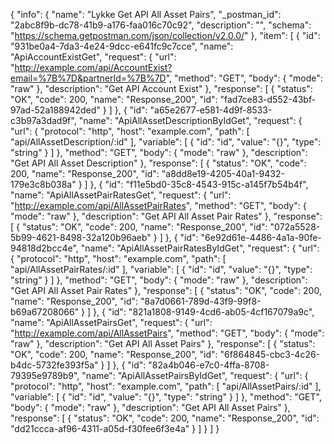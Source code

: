 {
  "info": {
    "name": "Lykke Get API All Asset Pairs",
    "_postman_id": "2abc8f9b-dc78-41b9-a176-faa016c70c92",
    "description": "",
    "schema": "https://schema.getpostman.com/json/collection/v2.0.0/"
  },
  "item": [
    {
      "id": "931be0a4-7da3-4e24-9dcc-e641fc9c7cce",
      "name": "ApiAccountExistGet",
      "request": {
        "url": "http://example.com/api/AccountExist?email=%7B%7D&partnerId=%7B%7D",
        "method": "GET",
        "body": {
          "mode": "raw"
        },
        "description": "Get API Account Exist"
      },
      "response": [
        {
          "status": "OK",
          "code": 200,
          "name": "Response_200",
          "id": "fad7ce83-d552-43bf-97ad-52a188942ded"
        }
      ]
    },
    {
      "id": "a65e2677-e581-4d9f-8533-c3b97a3dad9f",
      "name": "ApiAllAssetDescriptionByIdGet",
      "request": {
        "url": {
          "protocol": "http",
          "host": "example.com",
          "path": [
            "api/AllAssetDescription/:id"
          ],
          "variable": [
            {
              "id": "id",
              "value": "{}",
              "type": "string"
            }
          ]
        },
        "method": "GET",
        "body": {
          "mode": "raw"
        },
        "description": "Get API All Asset Description"
      },
      "response": [
        {
          "status": "OK",
          "code": 200,
          "name": "Response_200",
          "id": "a8dd8e19-4205-40a1-9432-179e3c8b038a"
        }
      ]
    },
    {
      "id": "f11e5bd0-35c8-4543-915c-a145f7b54b4f",
      "name": "ApiAllAssetPairRatesGet",
      "request": {
        "url": "http://example.com/api/AllAssetPairRates",
        "method": "GET",
        "body": {
          "mode": "raw"
        },
        "description": "Get API All Asset Pair Rates"
      },
      "response": [
        {
          "status": "OK",
          "code": 200,
          "name": "Response_200",
          "id": "072a5528-5b99-4621-8498-32a120b96aeb"
        }
      ]
    },
    {
      "id": "6e92d61e-4486-4a1a-90fe-94818d2bcc4e",
      "name": "ApiAllAssetPairRatesByIdGet",
      "request": {
        "url": {
          "protocol": "http",
          "host": "example.com",
          "path": [
            "api/AllAssetPairRates/:id"
          ],
          "variable": [
            {
              "id": "id",
              "value": "{}",
              "type": "string"
            }
          ]
        },
        "method": "GET",
        "body": {
          "mode": "raw"
        },
        "description": "Get API All Asset Pair Rates"
      },
      "response": [
        {
          "status": "OK",
          "code": 200,
          "name": "Response_200",
          "id": "8a7d0661-789d-43f9-99f8-b69a67208066"
        }
      ]
    },
    {
      "id": "821a1808-9149-4cd6-ab05-4cf167079a9c",
      "name": "ApiAllAssetPairsGet",
      "request": {
        "url": "http://example.com/api/AllAssetPairs",
        "method": "GET",
        "body": {
          "mode": "raw"
        },
        "description": "Get API All Asset Pairs"
      },
      "response": [
        {
          "status": "OK",
          "code": 200,
          "name": "Response_200",
          "id": "6f864845-cbc3-4c26-b4dc-5732fe393f5a"
        }
      ]
    },
    {
      "id": "82a4b046-e7c0-4ffa-8708-79395e9789b9",
      "name": "ApiAllAssetPairsByIdGet",
      "request": {
        "url": {
          "protocol": "http",
          "host": "example.com",
          "path": [
            "api/AllAssetPairs/:id"
          ],
          "variable": [
            {
              "id": "id",
              "value": "{}",
              "type": "string"
            }
          ]
        },
        "method": "GET",
        "body": {
          "mode": "raw"
        },
        "description": "Get API All Asset Pairs"
      },
      "response": [
        {
          "status": "OK",
          "code": 200,
          "name": "Response_200",
          "id": "dd21ccca-af96-4311-a05d-f30fee6f3e4a"
        }
      ]
    }
  ]
}